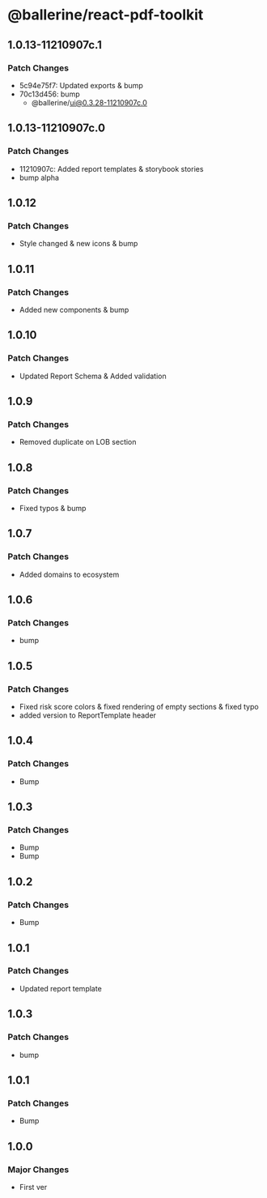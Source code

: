 # @ballerine/react-pdf-toolkit

## 1.0.13-11210907c.1

### Patch Changes

- 5c94e75f7: Updated exports & bump
- 70c13d456: bump
  - @ballerine/ui@0.3.28-11210907c.0

## 1.0.13-11210907c.0

### Patch Changes

- 11210907c: Added report templates & storybook stories
- bump alpha

## 1.0.12

### Patch Changes

- Style changed & new icons & bump

## 1.0.11

### Patch Changes

- Added new components & bump

## 1.0.10

### Patch Changes

- Updated Report Schema & Added validation

## 1.0.9

### Patch Changes

- Removed duplicate on LOB section

## 1.0.8

### Patch Changes

- Fixed typos & bump

## 1.0.7

### Patch Changes

- Added domains to ecosystem

## 1.0.6

### Patch Changes

- bump

## 1.0.5

### Patch Changes

- Fixed risk score colors & fixed rendering of empty sections & fixed typo
- added version to ReportTemplate header

## 1.0.4

### Patch Changes

- Bump

## 1.0.3

### Patch Changes

- Bump
- Bump

## 1.0.2

### Patch Changes

- Bump

## 1.0.1

### Patch Changes

- Updated report template

## 1.0.3

### Patch Changes

- bump

## 1.0.1

### Patch Changes

- Bump

## 1.0.0

### Major Changes

- First ver
